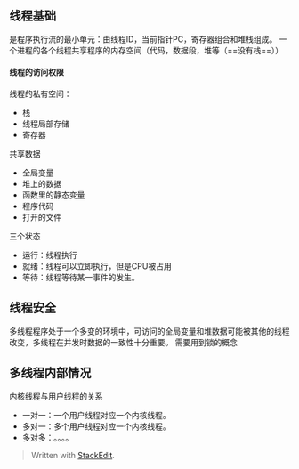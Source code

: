 ## 线程基础
是程序执行流的最小单元：由线程ID，当前指针PC，寄存器组合和堆栈组成。
一个进程的各个线程共享程序的内存空间（代码，数据段，堆等（==没有栈==））
#### 线程的访问权限
线程的私有空间：
- 栈
- 线程局部存储
- 寄存器

共享数据
- 全局变量
- 堆上的数据
- 函数里的静态变量
- 程序代码
- 打开的文件

三个状态
- 运行：线程执行
- 就绪：线程可以立即执行，但是CPU被占用
- 等待：线程等待某一事件的发生。
## 线程安全
多线程程序处于一个多变的环境中，可访问的全局变量和堆数据可能被其他的线程改变，多线程在并发时数据的一致性十分重要。
需要用到锁的概念
## 多线程内部情况

内核线程与用户线程的关系
- 一对一：一个用户线程对应一个内核线程。
- 多对一：多个用户线程对应一个内核线程。
- 多对多：。。。。
> Written with [StackEdit](https://stackedit.io/).
<!--stackedit_data:
eyJoaXN0b3J5IjpbLTU2NTY1ODgwNSwtMTczNzMxNzAzOF19
-->